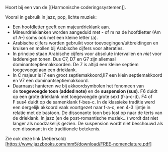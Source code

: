 Hoort bij een van de [[Harmonische coderingssystemen]].

Vooral in gebruik in jazz, pop, lichte muziek: 
- Een hoofdletter geeft een majeurdrieklank aan. 
- Mineurdrieklanken worden aangeduid met - of m na de hoofdletter (Am of A-) soms ook met een kleine letter (a). 
- Arabische cijfers worden gebruikt voor toevoegingen/uitbreidingen en kruisen en mollen bij Arabische cijfers voor alteraties. 
- In principe staan Arabische cijfers voor absolute intervallen en _niet_ voor laddereigen tonen. Dus C7, D7 en G7 zijn allemaal dominantseptiemakkoorden. De 7 is altijd een kleine septiem toegevoegd aan een drieklank. 
- In C majeur is I7 een groot septiemakkoord,II7 een klein septiemakkoord en V7 een dominantseptiemakkoord.
- Daarnaast hanteren we bij akkoordsymbolen het fenomeen van de **toegevoegde toon (added note)** en de **suspension (sus)**. F6 duidt op een grote drieklank met toegevoegde grote sext (f-a-c-d). F4 of F sus4 duidt op de samenklank f-bes-c. In de klassieke traditie werd een dergelijk akkoord vaak voortgezet naar f-a-c, een 4-3 lijntje in relatie met  de bastoon. De dissonante toon bes lost op naar de terts van de drieklank. In jazz (en de post-romantische muziek...) wordt dat niet langer als noodzakelijk gezien. De suspension wordt niet beschouwd als een dissonant in de traditionele betekenis. 

Zie ook deze link (Aebersold) [https://www.jazzbooks.com/mm5/download/FREE-nomenclature.pdf]